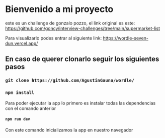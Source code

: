 # Bienvenido a mi proyecto 
este es un challenge de gonzalo pozzo, el link original es este: https://github.com/goncy/interview-challenges/tree/main/supermarket-list

Para visualizarlo podes entrar al siguiente link:
https://wordle-seven-dun.vercel.app/

## En caso de querer clonarlo seguir los siguientes pasos
### `git clone https://github.com/AgustinGauna/wordle/`
###  `npm install`

Para poder ejecutar la app lo primero es instalar todas las dependencias con el comando anterior

#### `npm run dev`

Con este comando inicializamos la app en nuestro navegador
